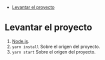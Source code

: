 - [Levantar el proyecto](#levantar-el-proyecto)

# Levantar el proyecto

1. [Node.js](https://nodejs.org/es/ "Node.js").
2. `yarn install` Sobre el origen del proyecto.
3. `yarn start` Sobre el origen del proyecto.